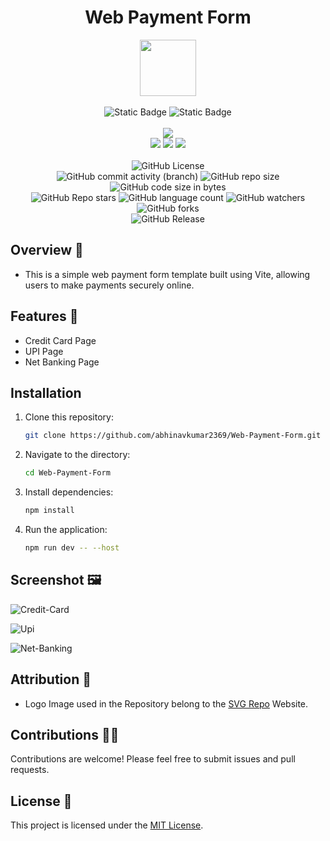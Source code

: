 <div align="center">
     <h1 align="center">Web Payment Form</h1>
     <img src="https://github.com/abhinavkumar2369/Web-Payment-Form/assets/170245635/a20bd7a7-557d-4624-806d-4840bf87c95d" height=90px width=90px/>
     <br/>
     <br/>
     <img alt="Static Badge" src="https://img.shields.io/badge/Python-7F00FF?style=for-the-badge">
     <img alt="Static Badge" src="https://img.shields.io/badge/GUI%20Application-red?style=for-the-badge">
     <br/>
     <br/>
     <!-- Open Source -->
     <img src="https://badges.frapsoft.com/os/v1/open-source.svg?v=103">
     <br/>
     <!-- Contributions -->
     <img src="https://img.shields.io/static/v1.svg?label=Contributions&message=Welcome&color=#013220">
     <!-- Built By -->
     <img src="https://img.shields.io/badge/Built%20by-Abhinav%20Kumar-0059b3">
     <!-- Maintained -->
     <img src="https://img.shields.io/static/v1.svg?label=Maintained&message=Yes&color=red">
     <br/>
     <!-- --------------------------------------------- -->
     <br/>
     <!-- License -->
     <img alt="GitHub License" src="https://img.shields.io/github/license/abhinavkumar2369/Web-Payment-Form">
     <br/>
     <!-- Commit Count -->
     <img alt="GitHub commit activity (branch)" src="https://img.shields.io/github/commit-activity/t/abhinavkumar2369/Web-Payment-Form/main">
     <!-- Repo Size -->
     <img alt="GitHub repo size" src="https://img.shields.io/github/repo-size/abhinavkumar2369/Web-Payment-Form?style=flat&color=orange">
     <!-- Repo Code -->
     <img alt="GitHub code size in bytes" src="https://img.shields.io/github/languages/code-size/abhinavkumar2369/Web-Payment-Form">
     <br/>
     <img alt="GitHub Repo stars" src="https://img.shields.io/github/stars/abhinavkumar2369/Web-Payment-Form?style=flat&color=orange">
     <!-- Language Count -->
     <img alt="GitHub language count" src="https://img.shields.io/github/languages/count/abhinavkumar2369/Web-Payment-Form">
     <!-- Watchers -->
     <img alt="GitHub watchers" src="https://img.shields.io/github/watchers/abhinavkumar2369/Web-Payment-Form?style=flat">
     <!-- Forks -->
     <img alt="GitHub forks" src="https://img.shields.io/github/forks/abhinavkumar2369/Web-Payment-Form?style=flat&color=orange">
     <br/>
     <img alt="GitHub Release" src="https://img.shields.io/github/v/release/abhinavkumar2369/Web-Payment-Form">
</div>



<!------------------------------------------------->



## Overview 🌟

- This is a simple web payment form template built using Vite, allowing users to make payments securely online.



<!------------------------------------------------->



## Features 🚀

- Credit Card Page
- UPI Page
- Net Banking Page



<!------------------------------------------------->



## Installation

1. Clone this repository:

   ```bash
   git clone https://github.com/abhinavkumar2369/Web-Payment-Form.git
   ```


2. Navigate to the directory:

    ```bash
    cd Web-Payment-Form
    ```

4. Install dependencies:
   
    ```bash
    npm install
    ```
5. Run the application:
   
   ```bash
   npm run dev -- --host
   ```



<!------------------------------------------------->


## Screenshot 🖼️

![Credit-Card](https://github.com/user-attachments/assets/bc242141-37d8-4721-bcb6-c360928273d7)

![Upi](https://github.com/user-attachments/assets/e10b86b0-f639-480f-8aaa-daad613adbf4)

![Net-Banking](https://github.com/user-attachments/assets/6108035b-99c9-4e6d-99d4-f7a8d49fa218)


<!------------------------------------------------->



## Attribution 🙏
- Logo Image used in the Repository belong to the [SVG Repo](https://www.svgrepo.com/) Website.



<!------------------------------------------------->



## Contributions 🧑‍💻
Contributions are welcome! Please feel free to submit issues and pull requests.


## License 🪪
This project is licensed under the [MIT License](LICENSE).
